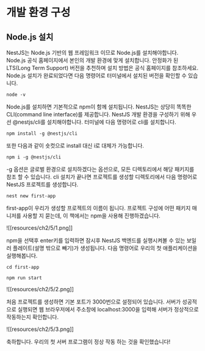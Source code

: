 # 개발 환경 구성

## Node.js 설치
NestJS는 Node.js 기반의 웹 프레임워크 이므로 Node.js를 설치해야합니다. Node.js 공식 홈페이지에서 본인의 개발 환경에 맞게 설치합니다. 안정화가 된 LTS(Long Term Support) 버전을 추천하며 설치 방법은 공식 홈페이지를 참조하세요.
Node.js 설치가 완료되었다면 다음 명령어로 터미널에서 설치된 버전을 확인할 수 있습니다.

```
node -v
```


Node.js를 설치하면 기본적으로 npm이 함께 설치됩니다.
NestJS는 상당히 똑똑한 CLI(command line interface)를 제공합니다. NestJS 개발 환경을 구성하기 위해 우선 @nestjs/cli를 설치해야합니다. 터미널에 다음 명령어로 cli를 설치합니다.

```
npm install -g @nestjs/cli
```

또한 다음과 같이 숏컷으로 install 대신 i로 대체가 가능합니다.

```
npm i -g @nestjs/cli
```

-g 옵션은 글로벌 환경으로 설치하겠다는 옵션으로, 모든 디렉토리에서 해당 패키지를 참조 할 수 있습니다. 
cli 설치가 끝나면 프로젝트를 생성할 디렉토리에서 다음 명령어로 NestJS 프로젝트를 생성합니다.

```
nest new first-app
```

first-app이 우리가 생성할 프로젝트의 이름이 됩니다. 프로젝트 구성에 어떤 패키지 매니저를 사용할 지 묻는데, 이 책에서는 npm을 사용해 진행하겠습니다.

![[resources/ch2/5/1.png]]

 npm을 선택후 enter키를 입력하면 잠시후 NestJS 백엔드를 실행시켜볼 수 있는 보일러 플레이트(설명 밖으로 빼기)가 생성됩니다. 다음 명령어로 우리의 첫 애플리케이션을 실행해봅니다.
```
cd first-app
```

```
npm run start
```

![[resources/ch2/5/2.png]]

처음 프로젝트를 생성하면 기본 포트가 3000번으로 설정되어 있습니다. 서버가 성공적으로 실행되면 웹 브라우저에서 주소창에 localhost:3000을 입력해 서버가 정상적으로 작동하는지 확인합니다.

![[resources/ch2/5/3.png]]

축하합니다. 우리의 첫 서버 프로그램이 정상 작동 하는 것을 확인했습니다!